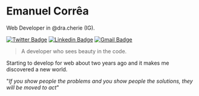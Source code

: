 # Emanuel Corrêa

Web Developer in @dra.cherie (IG).

[![Twitter Badge](https://img.shields.io/badge/-@emanueelcorrea-ff69b4?style=flat-square&labelColor=403f3b&logo=Twitter&logoColor=white&link=https://twitter.com/emanueelcorrea)](https://twitter.com/emanueelcorrea)
[![Linkedin Badge](https://img.shields.io/badge/-emanuelcorrea-ff69b4?style=flat-square&labelColor=403f3b&logo=Linkedin&logoColor=white&link=https://www.linkedin.com/in/emanuel-correa/)](https://www.linkedin.com/in/emanuel-correa/) 
[![Gmail Badge](https://img.shields.io/badge/-emanuel.silvati@gmail.com-ff69b4?style=flat-square&labelColor=403f3b&logo=Gmail&logoColor=white&link=mailto:emanuel.silvati@gmail.com)](mailto:emanuel.silvati@gmail.com) 

> A developer who sees beauty in the code.

Starting to develop for web about two years ago and it makes me discovered a new world.

"*If you show people the problems and you show people the solutions, they will be moved to act*"
